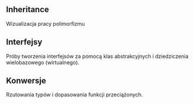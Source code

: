 ## Inheritance

Wizualizacja pracy polimorfizmu

## Interfejsy

Próby tworzenia interfejsów za pomocą klas abstrakcyjnych i dziedziczenia wielobazowego (wirtualnego).

## Konwersje

Rzutowania typów i dopasowania funkcji przeciążonych.